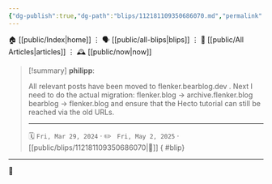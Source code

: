 ```yaml
---
{"dg-publish":true,"dg-path":"blips/112181109350686070.md","permalink":"/blips/112181109350686070/","title":"philipp on mastodon @ 2024-03-29"}
---
```



<div class="transclusion internal-embed is-loaded"><div class="markdown-embed">




🏠 [[public/Index\|home]]  ⋮ 🗣️ [[public/all-blips\|blips]] ⋮  📝 [[public/All Articles\|articles]]  ⋮ 🕰️ [[public/now\|now]]


</div></div>


> [!summary] **philipp**:
>
> All relevant posts have been moved to flenker.bearblog.dev .
> Next I need to do the actual migration:
> flenker.blog -> archive.flenker.blog
> bearblog -> flenker.blog
> and ensure that the Hecto tutorial can still be reached via the old URLs.
> - - -
>
> 🗓️ <code>Fri, Mar 29, 2024</code>  · ✏️ <code> Fri, May 2, 2025</code>  · [[public/blips/112181109350686070\|🔗]]
{ #blip}


- - -

 👾
